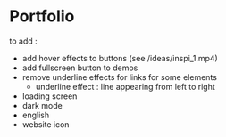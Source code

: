 # Portfolio

to add :
- add hover effects to buttons (see /ideas/inspi_1.mp4)
- add fullscreen button to demos
- remove underline effects for links for some elements
    - underline effect : line appearing from left to right
- loading screen
- dark mode
- english
- website icon